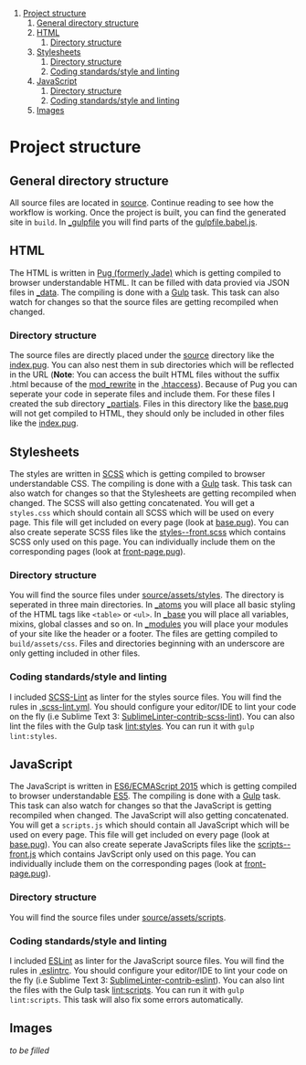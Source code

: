 1. [Project structure](#project-structure)
    1. [General directory structure](#general-directory-structure)
    2. [HTML](#html)
        1. [Directory structure](#directory-structure)
    3. [Stylesheets](#stylesheets)
        1. [Directory structure](#directory-structure-1)
        2. [Coding standards/style and linting](#coding-standardsstyle-and-linting)
    4. [JavaScript](#javascript)
        1. [Directory structure](#directory-structure-2)
        2. [Coding standards/style and linting](#coding-standardsstyle-and-linting-1)
    5. [Images](#images)


# Project structure


## General directory structure
All source files are located in [source](./source). Continue reading to see how the workflow is working. Once the project is built, you can find the generated site in `build`. In [_gulpfile](./_gulpfile) you will find parts of the [gulpfile.babel.js](./gulpfile.babel.js).


## HTML
The HTML is written in [Pug (formerly Jade)](https://pugjs.org) which is getting compiled to browser understandable HTML. It can be filled with data provied via JSON files in [_data](./source/_data). The compiling is done with a [Gulp](http://gulpjs.com/) task. This task can also watch for changes so that the source files are getting recompiled when changed.

### Directory structure
The source files are directly placed under the [source](./source) directory like the [index.pug](./source/index.pug). You can also nest them in sub directories which will be reflected in the URL (**Note**: You can access the built HTML files without the suffix .html because of the [mod_rewrite](https://httpd.apache.org/docs/current/mod/mod_rewrite.html) in the [.htaccess](./source/.htaccess#L27)). Because of Pug you can seperate your code in seperate files and include them. For these files I created the sub directory [_partials](./source/_partials). Files in this directory like the [base.pug](./source/_partials/base.pug) will not get compiled to HTML, they should only be included in other files like the [index.pug](./source/index.pug#L1).


## Stylesheets
The styles are written in [SCSS](http://sass-lang.com/) which is getting compiled to browser understandable CSS. The compiling is done with a [Gulp](http://gulpjs.com/) task. This task can also watch for changes so that the Stylesheets are getting recompiled when changed. The SCSS will also getting concatenated. You will get a `styles.css` which should contain all SCSS which will be used on every page. This file will get included on every page (look at [base.pug](./source/_partials/base.pug#L53)). You can also create seperate SCSS files like the [styles--front.scss](./source/assets/styles/styles--front.scss) which contains SCSS only used on this page. You can individually include them on the corresponding pages (look at [front-page.pug](./source/_partials/templates/front-page.pug#L9)).

### Directory structure
You will find the source files under [source/assets/styles](./source/assets/styles). The directory is seperated in three main directories. In [_atoms](./source/assets/styles/_atoms) you will place all basic styling of the HTML tags like `<table>` or `<ul>`. In [_base](./source/assets/styles/_base) you will place all variables, mixins, global classes and so on. In [_modules](./source/assets/styles/_modules) you will place your modules of your site like the header or a footer. The files are getting compiled to `build/assets/css`. Files and directories beginning with an underscore are only getting included in other files.

### Coding standards/style and linting
I included [SCSS-Lint](https://github.com/brigade/scss-lint) as linter for the styles source files. You will find the rules in [.scss-lint.yml](./.scss-lint.yml). You should configure your editor/IDE to lint your code on the fly (i.e Sublime Text 3: [Sublime​Linter-contrib-scss-lint](https://packagecontrol.io/packages/Sublime​Linter-contrib-scss-lint)). You can also lint the files with the Gulp task [lint:styles](./gulpfile.babel.js#L42). You can run it with `gulp lint:styles`.


## JavaScript
The JavaScript is written in [ES6/ECMAScript 2015](http://www.ecma-international.org/ecma-262/6.0/index.html) which is getting compiled to browser understandable [ES5](http://www.ecma-international.org/ecma-262/5.1/). The compiling is done with a [Gulp](http://gulpjs.com/) task. This task can also watch for changes so that the JavaScript is getting recompiled when changed. The JavaScript will also getting concatenated. You will get a `scripts.js` which should contain all JavaScript which will be used on every page. This file will get included on every page (look at [base.pug](./source/_partials/base.pug#L61)). You can also create seperate JavaScripts files like the [scripts--front.js](./source/assets/scripts/scripts--front.js) which contains JavScript only used on this page. You can individually include them on the corresponding pages (look at [front-page.pug](./source/_partials/templates/front-page.pug#L11)).

### Directory structure
You will find the source files under [source/assets/scripts](./source/assets/scripts).

### Coding standards/style and linting
I included [ESLint](http://eslint.org/) as linter for the JavaScript source files. You will find the rules in [.eslintrc](./.eslintrc). You should configure your editor/IDE to lint your code on the fly (i.e Sublime Text 3: [SublimeLinter-contrib-eslint](https://packagecontrol.io/packages/SublimeLinter-contrib-eslint)). You can also lint the files with the Gulp task [lint:scripts](./gulpfile.babel.js#L41). You can run it with `gulp lint:scripts`. This task will also fix some errors automatically.


## Images
_to be filled_
